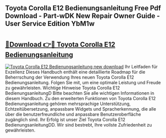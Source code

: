 ## Toyota Corolla E12 Bedienungsanleitung Free Pdf Download - Part-wDK New Repair Owner Guide - User Service Edition YbM1w

# <h2><a href="http://df1tyg.blite.top/?on=Toyota+Corolla+E12+Bedienungsanleitung">🔗Download 👉🔴 Toyota Corolla E12 Bedienungsanleitung</a></h2>

[![Toyota Corolla E12 Bedienungsanleitung new download](https://i.imgur.com/lujVjoI.png)](http://df1tyg.blite.top/?on=Toyota+Corolla+E12+Bedienungsanleitung)
Ihr Leitfaden für Exzellenz Dieses Handbuch enthält eine detaillierte Roadmap für die Beherrschung der Verwendung Ihres neuen Toyota Corolla E12 Bedienungsanleitung. Folgen Sie mit, um eine optimale Leistung und Freude zu gewährleisten. Wichtige Hinweise Toyota Corolla E12 BedienungsanleitungD Bitte beachten Sie alle wichtigen Informationen in diesem Handbuch. Zu den erweiterten Funktionen von Toyota Corolla E12 Bedienungsanleitung gehören mehrsprachige Unterstützung, Echtzeitübersetzung, anpassbare Widgets und Spracherkennung, die alle über die benutzerfreundliche und anpassbare Benutzeroberfläche zugänglich sind. Ihr Erfolg ist unser Ziel Toyota Corolla E12 BedienungsanleitungDD. Wir sind bestrebt, Ihre vollste Zufriedenheit zu gewährleisten.
